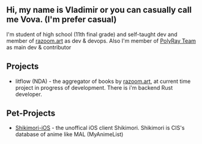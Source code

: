 ## Hi, my name is Vladimir or you can casually call me Vova. (I'm prefer casual)

I'm student of high school (11th final grade) and self-taught dev and member of [razoom.art](https://github.com/razoomart) as dev & devops. Also I'm member of [PolyRay Team](https://github.com/polyray) as main dev & contributor

## Projects
* litflow (NDA) - the aggregator of books by [razoom.art](https://github.com/razoomart), at current time project in progress of development. There is i'm backend Rust developer.

## Pet-Projects

* [Shikimori-iOS](https://github.com/vlapsk1y/shikimori-ios) - the unoffical iOS client Shikimori. Shikimori is CIS's database of anime like MAL (MyAnimeList)
